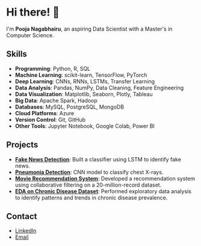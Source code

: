 # Hi there! 👋  
I'm **Pooja Nagabhairu**, an aspiring Data Scientist with a Master's in Computer Science.  
## Skills  
- **Programming**: Python, R, SQL  
- **Machine Learning**: scikit-learn, TensorFlow, PyTorch  
- **Deep Learning**: CNNs, RNNs, LSTMs, Transfer Learning  
- **Data Analysis**: Pandas, NumPy, Data Cleaning, Feature Engineering  
- **Data Visualization**: Matplotlib, Seaborn, Plotly, Tableau  
- **Big Data**: Apache Spark, Hadoop  
- **Databases**: MySQL, PostgreSQL, MongoDB  
- **Cloud Platforms**: Azure  
- **Version Control**: Git, GitHub  
- **Other Tools**: Jupyter Notebook, Google Colab, Power BI  
## Projects  
- **[Fake News Detection](#)**: Built a classifier using LSTM to identify fake news.  
- **[Pneumonia Detection](#)**: CNN model to classify chest X-rays.  
- **[Movie Recommendation System](#)**: Developed a recommendation system using collaborative filtering on a 20-million-record dataset.  
- **[EDA on Chronic Disease Dataset](#)**: Performed exploratory data analysis to identify patterns and trends in chronic disease prevalence.  

## Contact  
- [LinkedIn](https://www.linkedin.com/in/pooja-nagabhairu/)  
- [Email](mailto:poojanagabhairu1818@gmail.com)  
